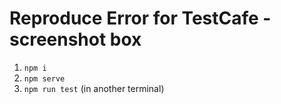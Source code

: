 # Reproduce Error for TestCafe - screenshot box

1. `npm i`
2. `npm serve`
3. `npm run test` (in another terminal)
